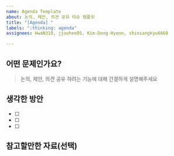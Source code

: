 ```yaml
---
name: Agenda Template
about: 논의, 제안, 의견 공유 이슈 템플릿
title: "[Agenda] "
labels: ":thinking: agenda"
assignees: HwaN310, jjoohee95, Kim-Dong-Hyeon, shinsangkyu6660

---
```


## 어떤 문제인가요?

> 논의, 제안, 의견 공유 하려는 기능에 대해 간결하게 설명해주세요

## 생각한 방안
- [ ] 
- [ ] 
- [ ] 

## 참고할만한 자료(선택)
